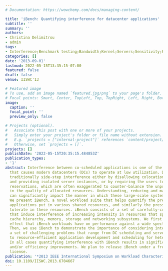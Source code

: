 ```yaml
---
# Documentation: https://wowchemy.com/docs/managing-content/

title: 'iBench: Quantifying interference for datacenter applications'
subtitle: ''
summary: ''
authors:
- Christina Delimitrou
- admin
tags:
- Interference;Benchmark testing;Bandwidth;Kernel;Servers;Sensitivity;Prefetching
categories: []
date: '2013-09-01'
lastmod: 2022-05-15T13:35:15-07:00
featured: false
draft: false
venue: IISWC'13

# Featured image
# To use, add an image named `featured.jpg/png` to your page's folder.
# Focal points: Smart, Center, TopLeft, Top, TopRight, Left, Right, BottomLeft, Bottom, BottomRight.
image:
  caption: ''
  focal_point: ''
  preview_only: false

# Projects (optional).
#   Associate this post with one or more of your projects.
#   Simply enter your project's folder or file name without extension.
#   E.g. `projects = ["internal-project"]` references `content/project/deep-learning/index.md`.
#   Otherwise, set `projects = []`.
projects: []
publishDate: '2022-05-15T20:35:15.484853Z'
publication_types:
- '1'
abstract: Interference between co-scheduled applications is one of the major reasons
  that causes modern datacenters (DCs) to operate at low utilization. DC operators
  traditionally side-step interference either by disallowing colocation altogether
  and providing isolated server instances, or by requiring the users to express resource
  reservations, which are often exaggerated to counter-balance the unpredictability
  in the quality of allocated resources. Understanding, reducing and managing interference
  can significantly impact the manner in which these large-scale systems operate.
  We present iBench, a novel workload suite that helps quantify the pressure different
  applications put in various shared resources, and similarly the pressure they can
  tolerate in these resources. iBench consists of a set of carefully-crafted benchmarks
  that induce interference of increasing intensity in resources that span the CPU,
  cache hierarchy, memory, storage and networking subsystems. We first validate the
  effect that iBench workloads have on performance against a wide spectrum of DC applications.
  Then, we use iBench to demonstrate the importance of considering interference in
  a set of challenging problems that range from DC scheduling and server provisioning,
  to resource-efficient application development and scheduling for heterogeneous CMPs.
  In all cases quantifying interference with iBench results in significant performance
  and/or efficiency improvements. We plan to release iBench under a free software
  license.
publication: '*2013 IEEE International Symposium on Workload Characterization (IISWC)*'
doi: 10.1109/IISWC.2013.6704667
---
```

